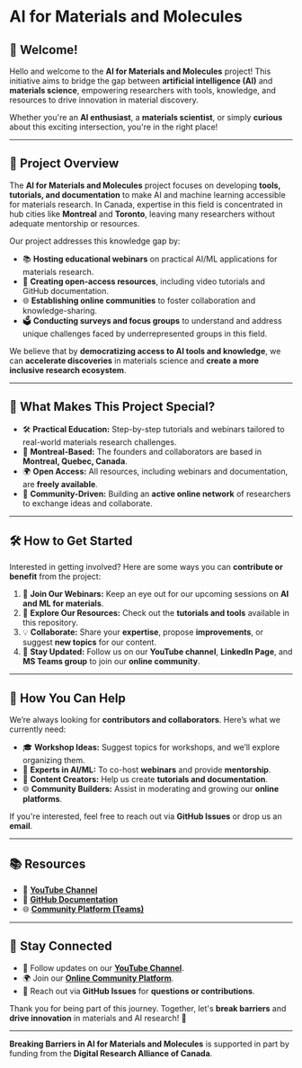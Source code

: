 
# **AI for Materials and Molecules**  

## 👋 **Welcome!**  

Hello and welcome to the **AI for Materials and Molecules** project! This initiative aims to bridge the gap between **artificial intelligence (AI)** and **materials science**, empowering researchers with tools, knowledge, and resources to drive innovation in material discovery.  

Whether you're an **AI enthusiast**, a **materials scientist**, or simply **curious** about this exciting intersection, you're in the right place!  

---

## 📝 **Project Overview**  

The **AI for Materials and Molecules** project focuses on developing **tools, tutorials, and documentation** to make AI and machine learning accessible for materials research. In Canada, expertise in this field is concentrated in hub cities like **Montreal** and **Toronto**, leaving many researchers without adequate mentorship or resources.  

Our project addresses this knowledge gap by:  

- 📚 **Hosting educational webinars** on practical AI/ML applications for materials research.  
- 🎥 **Creating open-access resources**, including video tutorials and GitHub documentation.  
- 🌐 **Establishing online communities** to foster collaboration and knowledge-sharing.  
- 🗳️ **Conducting surveys and focus groups** to understand and address unique challenges faced by underrepresented groups in this field.  

We believe that by **democratizing access to AI tools and knowledge**, we can **accelerate discoveries** in materials science and **create a more inclusive research ecosystem**.  

---

## 🚀 **What Makes This Project Special?**  

- 🛠️ **Practical Education:** Step-by-step tutorials and webinars tailored to real-world materials research challenges.  
- 📍 **Montreal-Based:** The founders and collaborators are based in **Montreal, Quebec, Canada**.  
- 🌍 **Open Access:** All resources, including webinars and documentation, are **freely available**.  
- 🤝 **Community-Driven:** Building an **active online network** of researchers to exchange ideas and collaborate.  

---

## 🛠️ **How to Get Started**  

Interested in getting involved? Here are some ways you can **contribute or benefit** from the project:  

1. 📅 **Join Our Webinars:** Keep an eye out for our upcoming sessions on **AI and ML for materials**.  
2. 📖 **Explore Our Resources:** Check out the **tutorials and tools** available in this repository.  
3. 💡 **Collaborate:** Share your **expertise**, propose **improvements**, or suggest **new topics** for our content.  
4. 🔔 **Stay Updated:** Follow us on our **YouTube channel**, **LinkedIn Page**, and **MS Teams group** to join our **online community**.  

---

## 🤝 **How You Can Help**  

We’re always looking for **contributors and collaborators**. Here’s what we currently need:  

- 🎓 **Workshop Ideas:** Suggest topics for workshops, and we’ll explore organizing them.  
- 🧠 **Experts in AI/ML:** To co-host **webinars** and provide **mentorship**.  
- 📝 **Content Creators:** Help us create **tutorials and documentation**.  
- 🌐 **Community Builders:** Assist in moderating and growing our **online platforms**.  

If you're interested, feel free to reach out via **GitHub Issues** or drop us an **email**.  

---

## 📚 **Resources**  

- 🎥 [**YouTube Channel**](#)  
- 📖 [**GitHub Documentation**](#)  
- 🌐 [**Community Platform (Teams)**](#)  

---

## 📢 **Stay Connected**  

- 🔗 Follow updates on our [**YouTube Channel**](#).  
- 🌍 Join our [**Online Community Platform**](#).  
- 💬 Reach out via **GitHub Issues** for **questions or contributions**.  

Thank you for being part of this journey. Together, let's **break barriers** and **drive innovation** in materials and AI research! 🚀  

---

**Breaking Barriers in AI for Materials and Molecules** is supported in part by funding from the **Digital Research Alliance of Canada**.  
